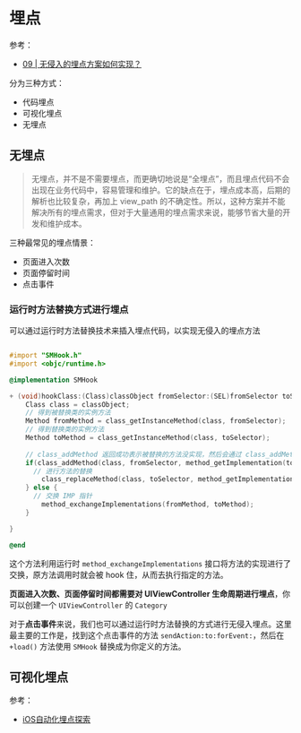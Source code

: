# 埋点

参考：

+ [09 | 无侵入的埋点方案如何实现？](https://time.geekbang.org/column/article/87925?utm_term=zeus1Z0MB&utm_source=weibo&utm_medium=daiming&utm_campaign=presell-161&utm_content=daiming0320)



分为三种方式：

+ 代码埋点
+ 可视化埋点
+ 无埋点



## 无埋点

> 无埋点，并不是不需要埋点，而更确切地说是“全埋点”，而且埋点代码不会出现在业务代码中，容易管理和维护。它的缺点在于，埋点成本高，后期的解析也比较复杂，再加上 view_path 的不确定性。所以，这种方案并不能解决所有的埋点需求，但对于大量通用的埋点需求来说，能够节省大量的开发和维护成本。



三种最常见的埋点情景：

+ 页面进入次数
+ 页面停留时间
+ 点击事件



### 运行时方法替换方式进行埋点

可以通过运行时方法替换技术来插入埋点代码，以实现无侵入的埋点方法

```objective-c

#import "SMHook.h"
#import <objc/runtime.h>

@implementation SMHook

+ (void)hookClass:(Class)classObject fromSelector:(SEL)fromSelector toSelector:(SEL)toSelector {
    Class class = classObject;
    // 得到被替换类的实例方法
    Method fromMethod = class_getInstanceMethod(class, fromSelector);
    // 得到替换类的实例方法
    Method toMethod = class_getInstanceMethod(class, toSelector);
    
    // class_addMethod 返回成功表示被替换的方法没实现，然后会通过 class_addMethod 方法先实现；返回失败则表示被替换方法已存在，可以直接进行 IMP 指针交换 
    if(class_addMethod(class, fromSelector, method_getImplementation(toMethod), method_getTypeEncoding(toMethod))) {
      // 进行方法的替换
        class_replaceMethod(class, toSelector, method_getImplementation(fromMethod), method_getTypeEncoding(fromMethod));
    } else {
      // 交换 IMP 指针
        method_exchangeImplementations(fromMethod, toMethod);
    }

}

@end
```

这个方法利用运行时 `method_exchangeImplementations` 接口将方法的实现进行了交换，原方法调用时就会被 hook 住，从而去执行指定的方法。



**页面进入次数、页面停留时间都需要对 UIViewController 生命周期进行埋点**，你可以创建一个 `UIViewController` 的 `Category`



对于**点击事件**来说，我们也可以通过运行时方法替换的方式进行无侵入埋点。这里最主要的工作是，找到这个点击事件的方法 `sendAction:to:forEvent:`，然后在 `+load()` 方法使用 `SMHook` 替换成为你定义的方法。





## 可视化埋点

参考：

+ [iOS自动化埋点探索](https://www.jianshu.com/p/d39cf79370db)























